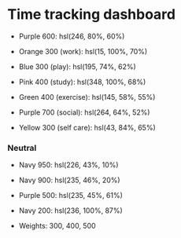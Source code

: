 # Time tracking dashboard

- Purple 600: hsl(246, 80%, 60%)

- Orange 300 (work): hsl(15, 100%, 70%)
- Blue 300 (play): hsl(195, 74%, 62%)
- Pink 400 (study): hsl(348, 100%, 68%)
- Green 400 (exercise): hsl(145, 58%, 55%)
- Purple 700 (social): hsl(264, 64%, 52%)
- Yellow 300 (self care): hsl(43, 84%, 65%)

### Neutral

- Navy 950: hsl(226, 43%, 10%)
- Navy 900: hsl(235, 46%, 20%)
- Purple 500: hsl(235, 45%, 61%)
- Navy 200: hsl(236, 100%, 87%)

- Weights: 300, 400, 500
